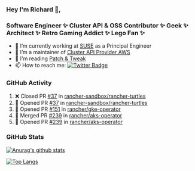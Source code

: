 ### Hey I'm Richard 👋, 

<h3 align="left">Software Engineer ✨ Cluster API & OSS Contributor ✨ Geek ✨ Architect ✨ Retro Gaming Addict ✨ Lego Fan ✨</h3>

- 🔭 I’m currently working at [SUSE](https://www.suse.com/) as a Principal Engineer
- 👯 I’m a maintainer of [Cluster API Provider AWS](https://github.com/kubernetes-sigs/cluster-api-provider-aws)
- 💬 I'm reading [Patch & Tweak](https://bjooks.com/products/patch-tweak-exploring-modular-synthesis)
- 📫 How to reach me: [![Twitter Badge](https://img.shields.io/badge/-@fruit_case-00acee?style=flat&logo=Twitter&logoColor=white)](https://twitter.com/intent/follow?screen_name=fruit_case "Follow on Twitter")

### GitHub Activity 

<!--START_SECTION:activity-->
1. ❌ Closed PR [#37](https://github.com/rancher-sandbox/rancher-turtles/pull/37) in [rancher-sandbox/rancher-turtles](https://github.com/rancher-sandbox/rancher-turtles)
2. 💪 Opened PR [#37](https://github.com/rancher-sandbox/rancher-turtles/pull/37) in [rancher-sandbox/rancher-turtles](https://github.com/rancher-sandbox/rancher-turtles)
3. 💪 Opened PR [#151](https://github.com/rancher/gke-operator/pull/151) in [rancher/gke-operator](https://github.com/rancher/gke-operator)
4. 🎉 Merged PR [#239](https://github.com/rancher/aks-operator/pull/239) in [rancher/aks-operator](https://github.com/rancher/aks-operator)
5. 💪 Opened PR [#239](https://github.com/rancher/aks-operator/pull/239) in [rancher/aks-operator](https://github.com/rancher/aks-operator)
<!--END_SECTION:activity-->

### GitHub Stats

[![Anurag's github stats](https://github-readme-stats.vercel.app/api?username=richardcase&count_private=true&show_icons=true)](https://github.com/anuraghazra/github-readme-stats)

[![Top Langs](https://github-readme-stats.vercel.app/api/top-langs/?username=richardcase&hide=html&layout=compact)](https://github.com/anuraghazra/github-readme-stats)
